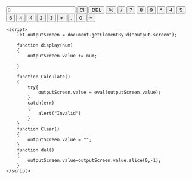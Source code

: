 <!DOCTYPE html>
<html lang="en">
<head>
    <meta charset="UTF-8">
    <meta http-equiv="X-UA-Compatible" content="IE=edge">
    <meta name="viewport" content="width=device-width, initial-scale=1.0">
    <title>calculator</title>
    <link rel="stylesheet" href="style.css">
</head>
<body>
    <div class="container">
        <div class="calculator">
            <input type="text" placeholder="0" id="output-screen">
            <button onclick="Clear()">Cl</button>
            <button onclick="del()">DEL</button>
            <button onclick="display('%')">%</button>
            <button onclick="display('/')">/</button>
            <button onclick="display('7')">7</button>
            <button onclick="display('8')">8</button>
            <button onclick="display('9')">9</button>
            <button onclick="display('*')">*</button>
            <button onclick="display('4')">4</button>
            <button onclick="display('5')">5</button>
            <button onclick="display('6')">6</button>
            <button onclick="display('-')">4</button>
            <button onclick="display('1')">4</button>
            <button onclick="display('2')">2</button>
            <button onclick="display('3')">3</button>
            <button onclick="display('+')">+</button>
            <button onclick="display('.')">.</button>
            <button onclick="display('0')">0</button>
            <button onclick="Calculate()" class="equal">=</button>
        </div>
    </div>

    <script>
        let outputScreen = document.getElementById("output-screen");

        function display(num)
        {
            outputScreen.value += num;

        }

        function Calculate()
        {
            try{
                outputScreen.value = eval(outputScreen.value);
            }
            catch(err)
            {
                alert("Invalid")
            }
        }
        function Clear()
        {
            outputScreen.value = "";
        }
        function del()
        {
            outputScreen.value=outputScreen.value.slice(0,-1);
        }
    </script>
</body>
</html>
